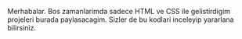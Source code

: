 Merhabalar. Bos zamanlarimda sadece HTML ve CSS ile gelistirdigim projeleri burada paylasacagim. Sizler de bu kodlari inceleyip yararlana bilirsiniz.
